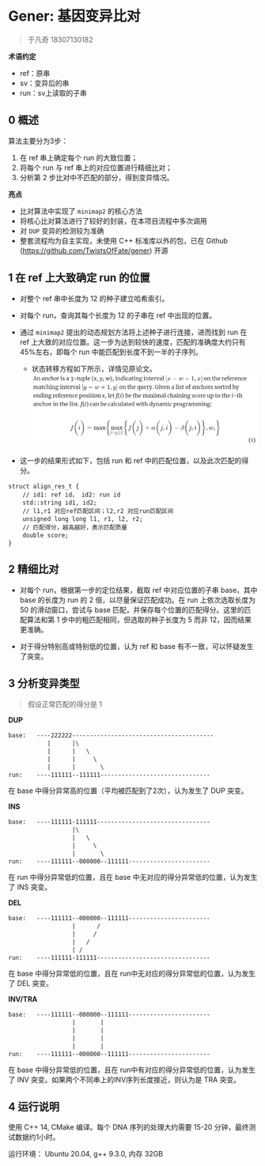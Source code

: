 # Gener: 基因变异比对

>  于凡奇 18307130182



**术语约定**

* ref：原串
* sv：变异后的串
* run：sv上读取的子串



## 0 概述

算法主要分为3步：

1. 在 ref 串上确定每个 run 的大致位置；
2. 将每个 run 与 ref 串上的对应位置进行精细比对；
3. 分析第 2 步比对中不匹配的部分，得到变异情况。



**亮点**

- 比对算法中实现了 `minimap2` 的核心方法
- 将核心比对算法进行了较好的封装，在本项目流程中多次调用
- 对 `DUP` 变异的检测较为准确
- 整套流程均为自主实现，未使用 C++ 标准库以外的包，已在 Github (https://github.com/TwistsOfFate/gener) 开源



## 1 在 ref 上大致确定 run 的位置

- 对整个 ref 串中长度为 12 的种子建立哈希索引。
- 对每个 run，查询其每个长度为 12 的子串在 ref 中出现的位置。
- 通过 `minimap2` 提出的动态规划方法将上述种子进行连接，进而找到 run 在 ref 上大致的对应位置。这一步为达到较快的速度，匹配的准确度大约只有45%左右，即每个 run 中能匹配到长度不到一半的子序列。
  - 状态转移方程如下所示，详情见原论文。![chaining](chaining.png)

- 这一步的结果形式如下，包括 run 和 ref 中的匹配位置，以及此次匹配的得分。

```
struct align_res_t {
	// id1: ref id， id2: run id
    std::string id1, id2;
    // l1,r1 对应ref匹配区间；l2,r2 对应run匹配区间
    unsigned long long l1, r1, l2, r2;
    // 匹配得分，越高越好，表示匹配质量
    double score;
}
```



## 2 精细比对

- 对每个 run，根据第一步的定位结果，截取 ref 中对应位置的子串 base，其中 base 的长度为 run 的 2 倍，以尽量保证匹配成功。在 run 上依次选取长度为 50 的滑动窗口，尝试与 base 匹配，并保存每个位置的匹配得分。这里的匹配算法和第 1 步中的粗匹配相同，但选取的种子长度为 5 而非 12，因而结果更准确。

- 对于得分特别高或特别低的位置，认为 ref 和 base 有不一致，可以怀疑发生了突变。



## 3 分析变异类型

> 假设正常匹配的得分是 1

**DUP**

```
base:   ----222222----------------------------------------
           |      |\       
           |      |   \       
           |      |     \       
           |      |       \       
run:    ----111111--111111-------------------------------
```

在 base 中得分异常高的位置（平均被匹配到了2次），认为发生了 DUP 突变。



**INS**

```
base:   ----111111-111111--------------------------------
                  |\       
                  |   \       
                  |     \       
                  |       \       
run:    ----111111--000000--111111-----------------------
```

在 run 中得分异常低的位置，且在 base 中无对应的得分异常低的位置，认为发生了 INS 突变。



**DEL**

```
base:   ----111111--000000--111111-----------------------
                  |      / 
                  |     /     
                  |   /       
                  | /             
run:    ----111111-111111--------------------------------
```

在 base 中得分异常低的位置，且在 run中无对应的得分异常低的位置，认为发生了 DEL 突变。



**INV/TRA**

```
base:   ----111111--000000--111111-----------------------
                  |       | 
                  |       |   
                  |       |   
                  |       |       
run:    ----111111--000000--111111-----------------------
```

在 base 中得分异常低的位置，且在 run中有对应的得分异常低的位置，认为发生了 INV 突变。如果两个不同串上的INV序列长度接近，则认为是 TRA 突变。



## 4 运行说明

使用 C++ 14, CMake 编译。每个 DNA 序列的处理大约需要 15-20 分钟，最终测试数据约1小时。

运行环境： Ubuntu 20.04, g++ 9.3.0, 内存 32GB